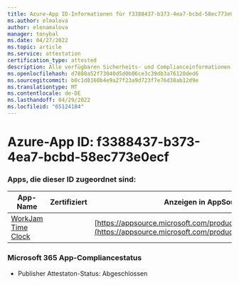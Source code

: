 ```yaml
---
title: Azure-App ID-Informationen für f3388437-b373-4ea7-bcbd-58ec773e0ecf
ms.author: elmalova
author: elenamalova
manager: tonybal
ms.date: 04/27/2022
ms.topic: article
ms.service: attestation
certification_type: attested
description: Alle verfügbaren Sicherheits- und Complianceinformationen für f3388437-b373-4ea7-bcbd-58ec773e0ecf.
ms.openlocfilehash: d7888a52f73040d5d0b06ce3c39db3a76120ded6
ms.sourcegitcommit: b0c1d8160b4e9a27f23a9d723f7e76d38ab12d9e
ms.translationtype: MT
ms.contentlocale: de-DE
ms.lasthandoff: 04/29/2022
ms.locfileid: "65124184"
---
```

# <a name="azure-app-id-f3388437-b373-4ea7-bcbd-58ec773e0ecf"></a>Azure-App ID: f3388437-b373-4ea7-bcbd-58ec773e0ecf


### <a name="apps-associated-with-this-id"></a>Apps, die dieser ID zugeordnet sind:
| **App-Name** | **Zertifiziert** | **Anzeigen in AppSource** |
|--------------|---------------|-----------------------|
| [WorkJam Time Clock](../forward/WA200003620.md) |  | [https://appsource.microsoft.com/product/office/WA200003620](https://appsource.microsoft.com/product/office/WA200003620) |

### <a name="microsoft-365-app-compliance-status"></a>Microsoft 365 App-Compliancestatus
- Publisher Attestaton-Status: Abgeschlossen
